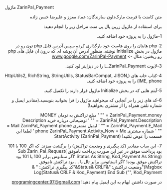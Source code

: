 ماژول ZarinPal_Payment 

<div dir="rtl">
متن کامنت با فرمت مارک‌داون
سازندگان: عماد معزز و علیرضا حسن زاده


برای استفاده از ماژول زرین پال پی منت مراحل زیر را انجام دهید:

1-ماژول را به پروژه خود اضافه کنید.


2-php هایتان را روی هاست خود بارگذاری کرده سپس آدرس فایل php تون رو در ماژول در بخش Initialize نوشته. منظور آدرس آن پوشه ای که درون آن فایل های php رو ریختین: مثال -> www.google.com/ZarinPal-Payment


3-لایوت L_ZarinPal_Payment را در دیزاینر لود کنید.


4-کتاب خانه های  (HttpUtils2, RichString, StringUtils, StatusBarCompat, JISON, IME, phone) را به پروژه خود اضافه کنید.


5-آیتم هایی که در بخش Initialize ماژول قرار دارند را تکمیل کنید.


6-کد های زیر را در آنجایی که میخواهید ماژول را فرا بخوانید بنویسید.(مقادیر ایمیل و شماره تلفن همراه را از مشتری بخواهید!)

  ZarinPal_Payment.money = "" ' مبلغ تراکنش به تومان
  MONEY ZarinPal_Payment.Description = "" ' توضیحاتی درباره خرید
   Description ZarinPal_Payment.E_Mail = "" ' ایمیل مشتری
  Mail ZarinPal_Payment.phone = "" ' شماره مشتری
  phone ZarinPal_Payment.Activity_Now = Me ' لطفا این قسمت را عوض نکنید!
  StartActivity (ZarinPal_Payment)
  
7- این ساب مقادیر (کد پیگیری و وضعیت تراکنش) را برگشت میزند. که اگر 100 یا 101 بود پرداخت موفق در غیر این صورت پرداخت ناموفق
  Sub Zarin_Pal_Request( Status As String, Kod_Payment As String) 
    'اگر ستاتوس برابر 100 يا 101 بود تراکنش موفق بوده! 'اگر استاتوس برابر تال يا ... بود تراکنش ناموفق 
    Msgbox("وضعيت تراکنش: "&Status& CRLF&"کد پيگيري تراکنش: " & Kod_Payment ,"") Log(Status& CRLF & Kod_Payment)
  End Sub

در صورت داشتن ابهام به این ایمیل پیام دهید!
programingcenter.97@gmail.com
</div>
